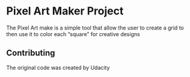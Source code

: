 # Pixel Art Maker Project

The Pixel Art make is a simple tool that allow the user to create a grid to then use it to color each “square” for creative designs


## Contributing

The original code was created by Udacity
